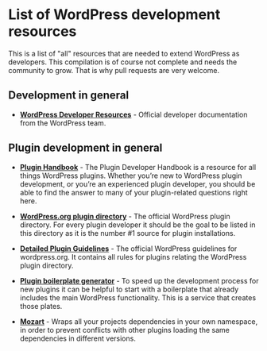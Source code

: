 # List of WordPress development resources

This is a list of "all" resources that are needed to extend WordPress as developers. This compilation is of course not complete and needs the community to grow. That is why pull requests are very welcome. 

## Development in general

- **[WordPress Developer Resources](https://developer.wordpress.org/)** - Official developer documentation from the WordPress team.

## Plugin development in general

- **[Plugin Handbook](https://developer.wordpress.org/plugins/)** - The Plugin Developer Handbook is a resource for all things WordPress plugins. Whether you’re new to WordPress plugin development, or you’re an experienced plugin developer, you should be able to find the answer to many of your plugin-related questions right here.
- **[WordPress.org plugin directory](https://wordpress.org/plugins/)** - The official WordPress plugin directory. For every plugin developer it should be the goal to be listed in this directory as it is the number #1 source for plugin installations.
- **[Detailed Plugin Guidelines](https://developer.wordpress.org/plugins/wordpress-org/detailed-plugin-guidelines/)** - The official WordPress guidelines for wordpress.org. It contains all rules for plugins relating the WordPress plugin directory.


- **[Plugin boilerplate generator](https://wppb.me/)** - To speed up the development process for new plugins it can be helpful to start with a boilerplate that already includes the main WordPress functionality. This is a service that creates those plates.
- **[Mozart](https://github.com/coenjacobs/mozart/)** - Wraps all your projects dependencies in your own namespace, in order to prevent conflicts with other plugins loading the same dependencies in different versions.
